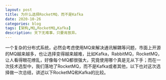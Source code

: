 ```yaml
---
layout: post
title: 为什么选择RocketMQ，而不是Kafka
date: 2020-10-26
categories: blog
tags: [架构,MQ,RocketMQ,Kafka]
description: 天下无难事，只要肯放弃。
---
```


一个复杂的分布式系统，必然会考虑使用MQ来解决通讯解耦等问题，市面上开源的MQ越来越多，也让选择变得越来越难，比如Kafka，RabbitMQ，RocketMQ，让人看得眼花缭乱，好像每个MQ都很强大，究竟使用哪个真是无从下手；而在一次技术选型中，我们落地了RocketMQ，而不是Kafka或者其他，以下也对这次选择做一次总结，讲述以下RocketMQ和Kafka的比较。
